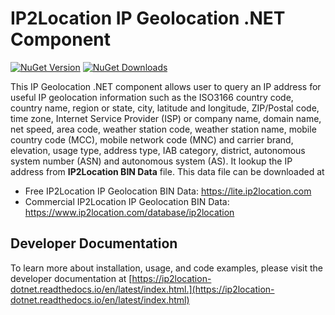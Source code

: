 # IP2Location IP Geolocation .NET Component
[![NuGet Version](https://img.shields.io/nuget/v/IP2Location.IPGeolocation)](https://www.nuget.org/packages/IP2Location.IPGeolocation)
[![NuGet Downloads](https://img.shields.io/nuget/dt/IP2Location.IPGeolocation)](https://www.nuget.org/packages/IP2Location.IPGeolocation)


This IP Geolocation .NET component allows user to query an IP address for useful IP geolocation information such as the ISO3166 country code, country name, region or state, city, latitude and longitude, ZIP/Postal code, time zone, Internet Service Provider (ISP) or company name, domain name, net speed, area code, weather station code, weather station name, mobile country code (MCC), mobile network code (MNC) and carrier brand, elevation, usage type, address type, IAB category, district, autonomous system number (ASN) and autonomous system (AS). It lookup the IP address from **IP2Location BIN Data** file. This data file can be downloaded at

* Free IP2Location IP Geolocation BIN Data: https://lite.ip2location.com
* Commercial IP2Location IP Geolocation BIN Data: https://www.ip2location.com/database/ip2location

## Developer Documentation

To learn more about installation, usage, and code examples, please visit the developer documentation at [https://ip2location-dotnet.readthedocs.io/en/latest/index.html.](https://ip2location-dotnet.readthedocs.io/en/latest/index.html)